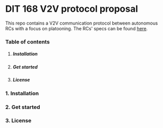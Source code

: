 # DIT 168 V2V protocol proposal

This repo contains a V2V communication protocol between autonomous RCs with a focus on platooning. The RCs' specs can be found [here](https://github.com/chalmers-revere/opendlv.scaledcars).

### Table of contents

1. ##### Installation
2. ##### Get started
3. ##### License

### 1. Installation

### 2. Get started

### 3. License
